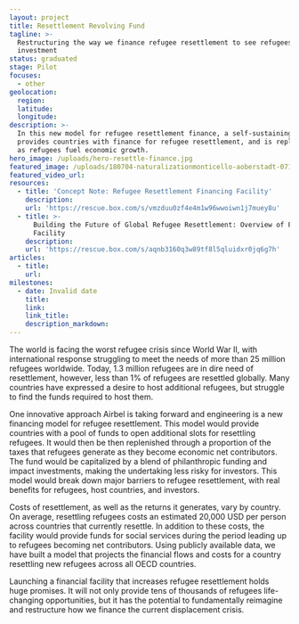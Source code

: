 ```yaml
---
layout: project
title: Resettlement Revolving Fund
tagline: >-
  Restructuring the way we finance refugee resettlement to see refugees as an
  investment
status: graduated
stage: Pilot
focuses:
  - other
geolocation:
  region:
  latitude:
  longitude:
description: >-
  In this new model for refugee resettlement finance, a self-sustaining fund
  provides countries with finance for refugee resettlement, and is replenished
  as refugees fuel economic growth.
hero_image: /uploads/hero-resettle-finance.jpg
featured_image: /uploads/180704-naturalizationmonticello-aoberstadt-071.jpg
featured_video_url:
resources:
  - title: 'Concept Note: Refugee Resettlement Financing Facility'
    description:
    url: 'https://rescue.box.com/s/vmzduu0zf4e4m1w96wwoiwn1j7muey8u'
  - title: >-
      Building the Future of Global Refugee Resettlement: Overview of Financial
      Facility
    description:
    url: 'https://rescue.box.com/s/aqnb3160q3w89tf8l5qluidxr0jq6g7h'
articles:
  - title:
    url:
milestones:
  - date: Invalid date
    title:
    link:
    link_title:
    description_markdown:
---
```


The world is facing the worst refugee crisis since World War II, with international response struggling to meet the needs of more than 25 million refugees worldwide. Today, 1.3 million refugees are in dire need of resettlement, however, less than 1% of refugees are resettled globally. Many countries have expressed a desire to host additional refugees, but struggle to find the funds required to host them.

One innovative approach Airbel is taking forward and engineering is a new financing model for refugee resettlement. This model would provide countries with a pool of funds to open additional slots for resettling refugees. It would then be then replenished through a proportion of the taxes that refugees generate as they become economic net contributors. The fund would be capitalized by a blend of philanthropic funding and impact investments, making the undertaking less risky for investors. This model would break down major barriers to refugee resettlement, with real benefits for refugees, host countries, and investors.

Costs of resettlement, as well as the returns it generates, vary by country. On average, resettling refugees costs an estimated 20,000 USD per person across countries that currently resettle. In addition to these costs, the facility would provide funds for social services during the period leading up to refugees becoming net contributors. Using publicly available data, we have built a model that projects the financial flows and costs for a country resettling new refugees across all OECD countries.

Launching a financial facility that increases refugee resettlement holds huge promises. It will not only provide tens of thousands of refugees life-changing opportunities, but it has the potential to fundamentally reimagine and restructure how we finance the current displacement crisis.